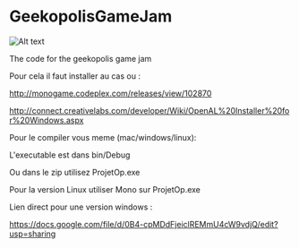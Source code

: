 GeekopolisGameJam
=================

![Alt text](http://imageshack.us/a/img823/1940/screenwhatif.jpg)

The code for the geekopolis game jam



Pour cela il faut installer au cas ou :


http://monogame.codeplex.com/releases/view/102870


http://connect.creativelabs.com/developer/Wiki/OpenAL%20Installer%20for%20Windows.aspx


Pour le compiler vous meme (mac/windows/linux):




L'executable est dans bin/Debug

Ou dans le zip utilisez ProjetOp.exe


Pour la version Linux utiliser Mono sur ProjetOp.exe

Lien direct pour une version windows :

https://docs.google.com/file/d/0B4-cpMDdFjeiclREMmU4cW9vdjQ/edit?usp=sharing
